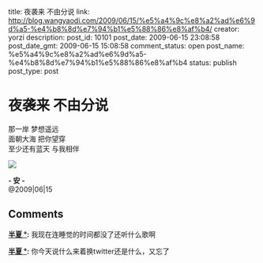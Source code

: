 title: 夜袭来 不由分说
link: http://blog.wangyaodi.com/2009/06/15/%e5%a4%9c%e8%a2%ad%e6%9d%a5-%e4%b8%8d%e7%94%b1%e5%88%86%e8%af%b4/
creator: yorzi
description: 
post_id: 10101
post_date: 2009-06-15 23:08:58
post_date_gmt: 2009-06-15 15:08:58
comment_status: open
post_name: %e5%a4%9c%e8%a2%ad%e6%9d%a5-%e4%b8%8d%e7%94%b1%e5%88%86%e8%af%b4
status: publish
post_type: post

# 夜袭来 不由分说

那一岸 梦想遥远  
面朝大海 把你望穿  
至少还有蓝天 与我相伴  
  
[![](https://iezecq.blu.livefilestore.com/y1mNTQfdIJUzoPeyRvxI4HRtnKdYumylxGjjd8f9KtsWVNqlEeAZgx7_h6xB9zKFJicEsBTbF87PPuvtZ1n6qd5EjEuDqqFJDweRI4q3oj-hEujfKLcDYeCTxu7Bug7xbMbuL9KH40gXGKdNuamBtWEmQ/IMG_0722.JPG)](https://iezecq.blu.livefilestore.com/y1mNTQfdIJUzoPeyRvxI4HRtnKdYumylxGjjd8f9KtsWVNqlEeAZgx7_h6xB9zKFJicEsBTbF87PPuvtZ1n6qd5EjEuDqqFJDweRI4q3oj-hEujfKLcDYeCTxu7Bug7xbMbuL9KH40gXGKdNuamBtWEmQ/IMG_0722.JPG)  
  
**- 安 -**  
@2009|06|15

## Comments

**[半夏 °](#242 "2009-06-17 06:14:19"):** 我现在连睡觉的时间都没了还听什么歌啊

**[半夏 °](#243 "2009-06-17 06:13:36"):** 你今天说什么来着换twitter还是什么，又忘了

